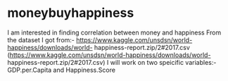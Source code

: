 # moneybuyhappiness
I am interested in finding correlation between money and happiness
From the dataset I got from:- https://www.kaggle.com/unsdsn/world-happiness/downloads/world-
happiness-report.zip/2#2017.csv (https://www.kaggle.com/unsdsn/world-happiness/downloads/world-
happiness-report.zip/2#2017.csv) I will work on two speicific variables:- GDP.per.Capita and
Happiness.Score
